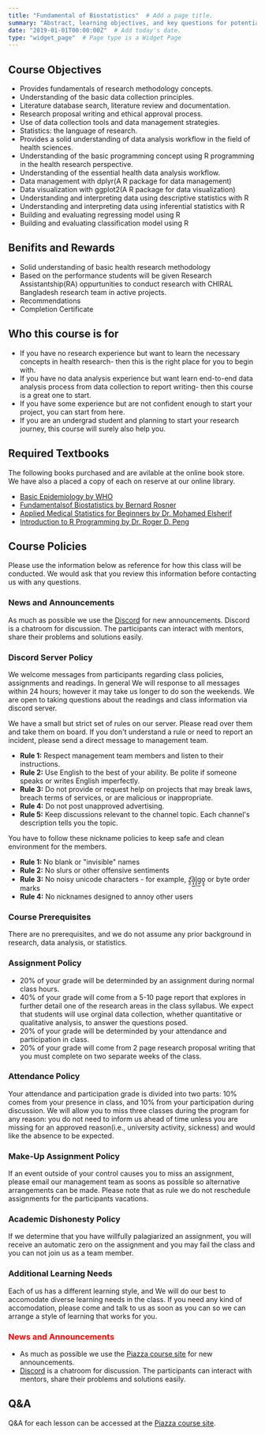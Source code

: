 ```yaml
---
title: "Fundamental of Biostatistics"  # Add a page title.
summary: "Abstract, learning objectives, and key questions for potential participants"  # Add a page description.
date: "2019-01-01T00:00:00Z"  # Add today's date.
type: "widget_page"  # Page type is a Widget Page
---
```



## Course Objectives
- Provides fundamentals of research methodology concepts.
- Understanding of the basic data collection principles.
- Literature database search, literature review and documentation.
- Research proposal writing and ethical approval process.
- Use of data collection tools and data management strategies.
- Statistics: the language of research.
- Provides a solid understanding of data analysis workflow in the field of health sciences.
- Understanding of the basic programming concept using R programming in the health research perspective.
- Understanding of the essential health data analysis workflow.
- Data management with dplyr(A R package for data management)
- Data visualization with ggplot2(A R package for data visualization)
- Understanding and interpreting data using descriptive statistics with R
- Understanding and interpreting data using inferential statistics with R
- Building and evaluating regressing model using R
- Building and evaluating classification model using R

## Benifits and Rewards
- Solid understanding of basic health research methodology
- Based on the performance students will be given Research Assistantship(RA) oppurtunities to conduct research with CHIRAL Bangladesh research team in active projects.
- Recommendations
- Completion Certificate

## Who this course is for
- If you have no research experience but want to learn the necessary concepts in health research- then this is the right place for you to begin with.
- If you have no data analysis experience but want learn end-to-end data analysis process from data collection to report writing- then this course is a great one to start.
- If you have some experience but are not confident enough to start your project, you can start from here.
- If you are an undergrad student and planning to start your research journey, this course will surely also help you.

## Required Textbooks
The following books purchased and are avilable at the online book store. We have also a placed a copy of each on reserve at our online library.
- [Basic Epidemiology by WHO](#)
- [Fundamentalsof Biostatistics by Bernard Rosner](#)
- [Applied Medical Statistics for Beginners by Dr. Mohamed Elsherif](#)
- [Introduction to R Programming by Dr. Roger D. Peng](#)


## Course Policies
Please use the information below as reference for how this class will be conducted. We would ask that you review this information before contacting us with any questions.

### News and Announcements
As much as possible we use the [Discord](https://discord.io/chiral-community) for new announcements.
Discord is a chatroom for discussion. The participants can interact with mentors, share their problems and solutions easily.

### Discord Server Policy
We welcome messages from participants regarding class policies, assignments and readings. In general We will response to all messages within 24 hours; however it may take us longer to do son the weekends. We are open to taking questions about the readings and class information via discord server.

We have a small but strict set of rules on our server. Please read over them and take them on board. If you don't understand a rule or need to report an incident, please send a direct message to management team.
- **Rule 1:** Respect management team members and listen to their instructions.
- **Rule 2:** Use English to the best of your ability. Be polite if someone speaks or writes English imperfectly.
- **Rule 3:** Do not provide or request help on projects that may break laws, breach terms of services, or are malicious or inappropriate.
- **Rule 4:** Do not post unapproved advertising.
- **Rule 5:** Keep discussions relevant to the channel topic. Each channel's description tells you the topic.

You have to follow these nickname policies to keep safe and clean environment for the members.
- **Rule 1:** No blank or "invisible" names
- **Rule 2:** No slurs or other offensive sentiments
- **Rule 3:** No noisy unicode characters - for example, z̯̯͡a̧͎̺l̡͓̫g̹̲o̡̼̘ or byte order marks
- **Rule 4:** No nicknames designed to annoy other users



### Course Prerequisites
There are no prerequisites, and we do not assume any prior background in research, data analysis, or statistics.


### Assignment Policy
- 20% of your grade will be determinded by an assignment during normal class hours.
- 40% of your grade will come from a 5-10 page report that explores in further detail one of the research areas in the class syllabus. We expect that students will use orginal data collection, whether quantitative or qualitative analysis, to answer the questions posed.
- 20% of your grade will be determinded by your attendance and participation in class.
- 20% of your grade will come from 2 page research proposal writing that you must complete on two separate weeks of the class.
### Attendance Policy
Your attendance and participation grade is divided into two parts: 10% comes from your presence in class, and 10% from your participation during discussion. We will allow you to miss three classes during the program for any reason: you do not need to inform us ahead of time unless you are missing for an approved reason(i.e., university activity, sickness) and would like the absence to be expected.

### Make-Up Assignment Policy
If an event outside of your control causes you to miss an assignment, please email our management team as soons as possible so alternative arrangements can be made. Please note that as rule we do not reschedule assignments for the participants vacations.

### Academic Dishonesty Policy
If we determine that you have willfully palagiarized an assignment, you will receive an automatic zero on the assignment and you may fail the class and you can not join us as a team member.
### Additional Learning Needs
Each of us has a different learning style, and We will do our best to accomodate diverse learning needs in the class. If you need any kind of accomodation, please come and talk to us as soon as you can so we can arrange a style of learning that works for you.

<h3 style="color:red;">
News and Announcements
</h3>

- As much as possible we use the [Piazza course site](https://piazza.com/class/kgp8llbdmx84s9) for new announcements. 
- [Discord](https://slack.com/) is a chatroom for discussion. The participants can interact with mentors, share their problems and solutions easily.

## Q&A

Q&A for each lesson can  be accessed at the [Piazza course site](https://piazza.com/class/kgp8llbdmx84s9).
